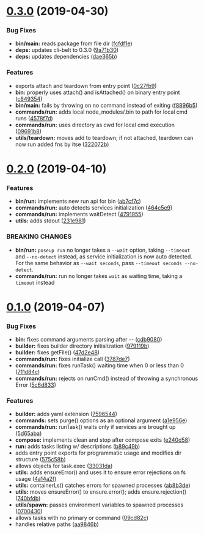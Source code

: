 # [0.3.0](https://github.com/rafamel/poseup/compare/v0.2.0...v0.3.0) (2019-04-30)


### Bug Fixes

* **bin/main:** reads package from file dir ([fcfdf1e](https://github.com/rafamel/poseup/commit/fcfdf1e))
* **deps:** updates cli-belt to 0.3.0 ([9a71b30](https://github.com/rafamel/poseup/commit/9a71b30))
* **deps:** updates dependencies ([dae365b](https://github.com/rafamel/poseup/commit/dae365b))


### Features

* exports attach and teardown from entry point ([0c27fb9](https://github.com/rafamel/poseup/commit/0c27fb9))
* **bin:** properly uses attach() and isAttached() on binary entry point ([c849354](https://github.com/rafamel/poseup/commit/c849354))
* **bin/main:** fails by throwing on no command instead of exiting ([f8896b5](https://github.com/rafamel/poseup/commit/f8896b5))
* **commands/run:** adds local node_modules/.bin to path for local cmd runs ([4578f7d](https://github.com/rafamel/poseup/commit/4578f7d))
* **commands/run:** uses directory as cwd for local cmd execution ([09691b8](https://github.com/rafamel/poseup/commit/09691b8))
* **utils/teardown:** moves add to teardown; if not attached, teardown can now run added fns by itse ([322072b](https://github.com/rafamel/poseup/commit/322072b))



# [0.2.0](https://github.com/rafamel/poseup/compare/v0.1.0...v0.2.0) (2019-04-10)


### Features

* **bin/run:** implements new run api for bin ([ab7cf7c](https://github.com/rafamel/poseup/commit/ab7cf7c))
* **commands/run:** auto detects services initialization ([464c5e9](https://github.com/rafamel/poseup/commit/464c5e9))
* **commands/run:** implements waitDetect ([4791955](https://github.com/rafamel/poseup/commit/4791955))
* **utils:** adds stdout ([231e981](https://github.com/rafamel/poseup/commit/231e981))


### BREAKING CHANGES

* **bin/run:** `poseup run` no longer takes a `--wait` option, taking `--timeout` and
`--no-detect` instead, as service initialization is now auto detected. For the same behavior as
`--wait seconds`, pass `--timeout seconds --no-detect`.
* **commands/run:** run no longer takes `wait` as waiting time, taking a `timeout` instead



# [0.1.0](https://github.com/rafamel/poseup/compare/e240d58...v0.1.0) (2019-04-07)


### Bug Fixes

* **bin:** fixes command arguments parsing after -- ([cdb9080](https://github.com/rafamel/poseup/commit/cdb9080))
* **builder:** fixes builder directory initialization ([979119b](https://github.com/rafamel/poseup/commit/979119b))
* **builder:** fixes getFile() ([47d2e48](https://github.com/rafamel/poseup/commit/47d2e48))
* **commands/run:** fixes initialize call ([3787de7](https://github.com/rafamel/poseup/commit/3787de7))
* **commands/run:** fixes runTask() waiting time when 0 or less than 0 ([711d84c](https://github.com/rafamel/poseup/commit/711d84c))
* **commands/run:** rejects on runCmd() instead of throwing a synchronous Error ([5c6d833](https://github.com/rafamel/poseup/commit/5c6d833))


### Features

* **builder:** adds yaml extension ([7596544](https://github.com/rafamel/poseup/commit/7596544))
* **commands:** sets purge() options as an optional argument ([a1e956e](https://github.com/rafamel/poseup/commit/a1e956e))
* **commands/run:** runTask() waits only if services are brought up ([5d65aba](https://github.com/rafamel/poseup/commit/5d65aba))
* **compose:** implements clean and stop after compose exits ([e240d58](https://github.com/rafamel/poseup/commit/e240d58))
* **run:** adds tasks listing w/ descriptions ([b89c49b](https://github.com/rafamel/poseup/commit/b89c49b))
* adds entry point exports for programmatic usage and modifies dir structure ([575c58b](https://github.com/rafamel/poseup/commit/575c58b))
* allows objects for task.exec ([33031da](https://github.com/rafamel/poseup/commit/33031da))
* **utils:** adds ensureError() and uses it to ensure error rejections on fs usage ([4a14a2f](https://github.com/rafamel/poseup/commit/4a14a2f))
* **utils:** containerLs() catches errors for spawned processes ([ab8b3de](https://github.com/rafamel/poseup/commit/ab8b3de))
* **utils:** moves ensureError() to ensure.error(); adds ensure.rejection() ([740bfdb](https://github.com/rafamel/poseup/commit/740bfdb))
* **utils/spawn:** passes environment variables to spawned processes ([0700430](https://github.com/rafamel/poseup/commit/0700430))
* allows tasks with no primary or command ([09cd82c](https://github.com/rafamel/poseup/commit/09cd82c))
* handles relative paths ([aa9846b](https://github.com/rafamel/poseup/commit/aa9846b))



